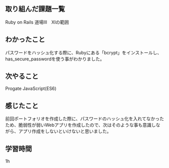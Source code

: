  ##  取り組んだ課題一覧
Ruby on Rails 道場Ⅲ　Ⅺの範囲

 ##  わかったこと
パスワードをハッシュ化する際に、Rubyにある「bcrypt」をインストールし、has_secure_passwordを使う事がわかりました。

 ##  次やること
Progate JavaScript(ES6)

 ##  感じたこと
前回ポートフォリオを作成した際に、パスワードのハッシュ化を入れてなかったため、脆弱性が弱いWebアプリを作成したので、次はそのような事も意識しながら、アプリ作成をしないといけないと思いました。

 ##  学習時間
1h

